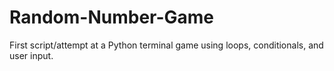 # Random-Number-Game
First script/attempt at a Python terminal game using loops, conditionals, and user input.
